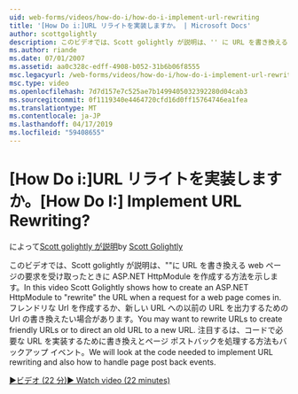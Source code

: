 ```yaml
---
uid: web-forms/videos/how-do-i/how-do-i-implement-url-rewriting
title: '[How Do i:]URL リライトを実装しますか。 | Microsoft Docs'
author: scottgolightly
description: このビデオでは、Scott golightly が説明は、'' に URL を書き換える web ページの要求を受け取ったときに ASP.NET HttpModule を作成する方法を示します。 書き換えたい場合があります.
ms.author: riande
ms.date: 07/01/2007
ms.assetid: aa0c328c-edff-4908-b052-31b6b06f8555
msc.legacyurl: /web-forms/videos/how-do-i/how-do-i-implement-url-rewriting
msc.type: video
ms.openlocfilehash: 7d7d157e7c525ae7b1499405032392280d04cab3
ms.sourcegitcommit: 0f1119340e4464720cfd16d0ff15764746ea1fea
ms.translationtype: MT
ms.contentlocale: ja-JP
ms.lasthandoff: 04/17/2019
ms.locfileid: "59408655"
---
```

# <a name="how-do-i-implement-url-rewriting"></a><span data-ttu-id="2ea3d-105">[How Do i:]URL リライトを実装しますか。</span><span class="sxs-lookup"><span data-stu-id="2ea3d-105">[How Do I:] Implement URL Rewriting?</span></span>

<span data-ttu-id="2ea3d-106">によって[Scott golightly が説明](https://github.com/scottgolightly)</span><span class="sxs-lookup"><span data-stu-id="2ea3d-106">by [Scott Golightly](https://github.com/scottgolightly)</span></span>

<span data-ttu-id="2ea3d-107">このビデオでは、Scott golightly が説明は、""に URL を書き換える web ページの要求を受け取ったときに ASP.NET HttpModule を作成する方法を示します。</span><span class="sxs-lookup"><span data-stu-id="2ea3d-107">In this video Scott Golightly shows how to create an ASP.NET HttpModule to "rewrite" the URL when a request for a web page comes in.</span></span> <span data-ttu-id="2ea3d-108">フレンドリな Url を作成するか、新しい URL への以前の URL を出力するための Url の書き換えたい場合があります。</span><span class="sxs-lookup"><span data-stu-id="2ea3d-108">You may want to rewrite URLs to create friendly URLs or to direct an old URL to a new URL.</span></span> <span data-ttu-id="2ea3d-109">注目するは、コードで必要な URL を実装するために書き換えとページ ポストバックを処理する方法もバックアップ イベント。</span><span class="sxs-lookup"><span data-stu-id="2ea3d-109">We will look at the code needed to implement URL rewriting and also how to handle page post back events.</span></span>

[<span data-ttu-id="2ea3d-110">&#9654;ビデオ (22 分)</span><span class="sxs-lookup"><span data-stu-id="2ea3d-110">&#9654; Watch video (22 minutes)</span></span>](https://channel9.msdn.com/Blogs/ASP-NET-Site-Videos/how-do-i-implement-url-rewriting)

